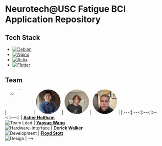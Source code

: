 # Neurotech@USC Fatigue BCI Application Repository

## Tech Stack

- [![Debian][Debian.dev]][Debian-url]
- [![Nginx][Nginx.dev]][Nginx-url]
- [![Actix][Actix.dev]][Actix-url]
- [![Flutter][Flutter.dev]][Flutter-url]

<!-- MARKDOWN LINKS & IMAGES -->

[Debian-url]: https://www.debian.org/
[Debian.dev]: https://img.shields.io/badge/Debian-CC0000?style=for-the-badge&logo=debian&logoColor=000000
[Nginx-url]: https://nginx.org/
[Nginx.dev]: https://img.shields.io/badge/Nginx-009639?style=for-the-badge&logo=nginx&logoColor=000000
[Actix-url]: https://actix.rs/
[Actix.dev]: https://img.shields.io/badge/Actix-000000?style=for-the-badge&logo=actix&logoColor=white
[Flutter-url]: https://flutter.dev/
[Flutter.dev]: https://img.shields.io/badge/Flutter-02569B?style=for-the-badge&logo=flutter&logoColor=40C4FF

## Team

| [<img src="https://github.com/AsherHoltham.png" width="80" height="80" style="border-radius: 50%;" />][Asher-Contact] | [<img src="Assets/Yaoyue.jpeg" width="80" height="80" style="border-radius: 50%;" />][Yaoyue-Contact] | [<img src="Assets/Derick.jpeg" width="80" height="80" style="border-radius: 50%;" />][Derick-Contact] | [<img src="Assets/Floyd.jpeg" width="80" height="80" style="border-radius: 50%;" />][Floyd-Contact] |
|:---:|:---:|:---:|:---:|:---:|
| **[Asher Holtham][Asher-Contact]**<br>![Team Lead](https://img.shields.io/badge/-Team%20Lead-F9E795?style=flat-square) | **[Yaoyue Wang][Yaoyue-Contact]**<br>![Hardware-Interface](https://img.shields.io/badge/-Data-2F3C7E?style=flat-square) | **[Derick Walker][Derick-Contact]**<br>![Development](https://img.shields.io/badge/-Fullstack-AFD275?style=flat-square) | **[Floyd Stott][Floyd-Contact]**<br>![Design](https://img.shields.io/badge/-Design-F96167?style=flat-square) | -->

[Yaoyue-Contact]: https://www.linkedin.com/in/yaoyuewang/
[Asher-Contact]: https://www.linkedin.com/in/asher-holtham/
<!-- [Olivia-Contact]: https://www.linkedin.com/in/olivia-liau-b3074b230/ -->
[Floyd-Contact]: https://www.linkedin.com/in/floydstott/
[Derick-Contact]: https://www.linkedin.com/in/derick-walker/

[Yaoyue-img]: Assets/Yaoyue.jpeg
[Asher-img]: https://github.com/AsherHoltham.png
<!-- [Olivia-img]: Assets/Olivia.jpeg -->
[Floyd-img]: Assets/Floyd.jpeg
[Derick-img]: Assets/Derick.jpeg

[lead-clr]: #F9E795
[dev-clr]: #2F3C7E
<!-- [frntend-clr]: #7A2048 -->
[fullstack-clr]: #AFD275
[design-clr]: #F96167
